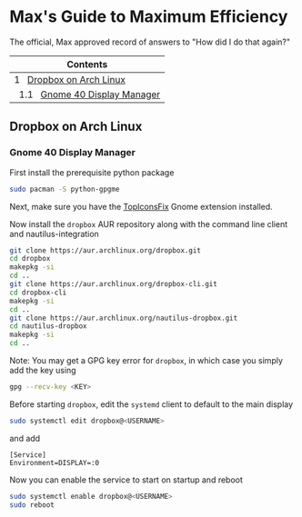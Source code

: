 # Max's Guide to Maximum Efficiency

The official, Max approved record of answers to "How did I do that again?"


| Contents                                                                    |
|-----------------------------------------------------------------------------|
| 1 &nbsp; [Dropbox on Arch Linux](#dropbox-on-arch-linux)                    |
| &nbsp; 1.1 &nbsp; [Gnome 40 Display Manager](#gnome-40-display-manager)     |

## Dropbox on Arch Linux

### Gnome 40 Display Manager

First install the prerequisite python package

```bash
sudo pacman -S python-gpgme
```

Next, make sure you have the
[TopIconsFix](https://extensions.gnome.org/extension/1674/topiconsfix/)
Gnome extension installed.

Now install the `dropbox` AUR repository along with the command line client and
nautilus-integration

```bash
git clone https://aur.archlinux.org/dropbox.git
cd dropbox
makepkg -si
cd ..
git clone https://aur.archlinux.org/dropbox-cli.git 
cd dropbox-cli
makepkg -si
cd ..
git clone https://aur.archlinux.org/nautilus-dropbox.git
cd nautilus-dropbox
makepkg -si
cd ..
```

Note: You may get a GPG key error for `dropbox`, in which case you simply add
the key using

```bash
gpg --recv-key <KEY>
```

Before starting `dropbox`, edit the `systemd` client to default to the main
display

```bash
sudo systemctl edit dropbox@<USERNAME>

```

and add

```
[Service]
Environment=DISPLAY=:0
```

Now you can enable the service to start on startup and reboot

```bash
sudo systemctl enable dropbox@<USERNAME>
sudo reboot
```
